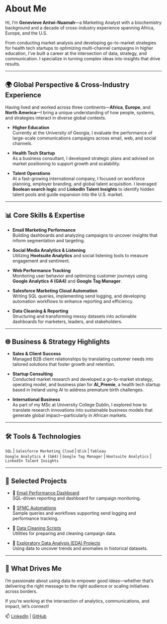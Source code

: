 # About Me

Hi, I’m **Genevieve Antwi-Nuamah**—a Marketing Analyst with a biochemistry background and a decade of cross-industry experience spanning Africa, Europe, and the U.S.

From conducting market analysis and developing go-to-market strategies for health tech startups to optimizing multi-channel campaigns in higher education, I’ve built a career at the intersection of data, strategy, and communication. I specialize in turning complex ideas into insights that drive results.

---

## 🌍 Global Perspective & Cross-Industry Experience

Having lived and worked across three continents—**Africa**, **Europe**, and **North America**—I bring a unique understanding of how people, systems, and strategies interact in diverse global contexts.

- **Higher Education**  
  Currently at the University of Georgia, I evaluate the performance of large-scale communications campaigns across email, web, and social channels.  

- **Health Tech Startup**  
  As a business consultant, I developed strategic plans and advised on market positioning to support growth and scalability.  

- **Talent Operations**  
  At a fast-growing international company, I focused on workforce planning, employer branding, and global talent acquisition. I leveraged **Boolean search logic** and **LinkedIn Talent Insights** to identify hidden talent pools and guide expansion into the U.S. market.

---

## 📊 Core Skills & Expertise

- **Email Marketing Performance**  
  Building dashboards and analyzing campaigns to uncover insights that inform segmentation and targeting.

- **Social Media Analytics & Listening**  
  Utilizing **Hootsuite Analytics** and social listening tools to measure engagement and sentiment.

- **Web Performance Tracking**  
  Monitoring user behavior and optimizing customer journeys using **Google Analytics 4 (GA4)** and **Google Tag Manager**.

- **Salesforce Marketing Cloud Automation**  
  Writing SQL queries, implementing send logging, and developing automation workflows to enhance reporting and efficiency.

- **Data Cleaning & Reporting**  
  Structuring and transforming messy datasets into actionable dashboards for marketers, leaders, and stakeholders.

---

## 🌐 Business & Strategy Highlights

- **Sales & Client Success**  
  Managed B2B client relationships by translating customer needs into tailored solutions that foster growth and retention.

- **Startup Consulting**  
  Conducted market research and developed a go-to-market strategy, operating model, and business plan for **AI_Premie**, a health tech startup based in Ireland using AI to address premature birth challenges.

- **International Business**  
  As part of my MSc at University College Dublin, I explored how to translate research innovations into sustainable business models that generate global impact—particularly in African markets.

---

## 🛠️ Tools & Technologies

`SQL` | `Salesforce Marketing Cloud` | `Qlik` | `Tableau`  
`Google Analytics 4 (GA4)` | `Google Tag Manager` | `Hootsuite Analytics` | `LinkedIn Talent Insights`

---

## 🧪 Selected Projects

- 🔗 [Email Performance Dashboard](https://github.com/GenevieveAN/email-performance-dashboard)  
  SQL-driven reporting and dashboard for campaign monitoring.

- 🔗 [SFMC Automations](https://github.com/GenevieveAN/sfmc-automation-examples)  
  Sample queries and workflows supporting send logging and performance tracking.

- 🔗 [Data Cleaning Scripts](https://github.com/GenevieveAN/data-cleaning-scripts)  
  Utilities for preparing and cleaning campaign data.

- 🔗 [Exploratory Data Analysis (EDA) Projects](https://github.com/GenevieveAN?tab=repositories&q=EDA&type=&language=&sort=)  
  Using data to uncover trends and anomalies in historical datasets.

---

## 🎯 What Drives Me

I’m passionate about using data to empower good ideas—whether that’s delivering the right message to the right audience or scaling initiatives across borders.

If you’re working at the intersection of analytics, communications, and impact, let’s connect!

📫 [LinkedIn](https://www.linkedin.com/in/genevieveantwi-nuamah) | [GitHub](https://github.com/GenevieveAN)

